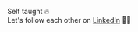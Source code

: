Self taught 🔥<br/>
Let's follow each other on [LinkedIn](https://www.linkedin.com/in/tabita-gabriella-evangelista-simorangkir-519327256/) 👩💼
